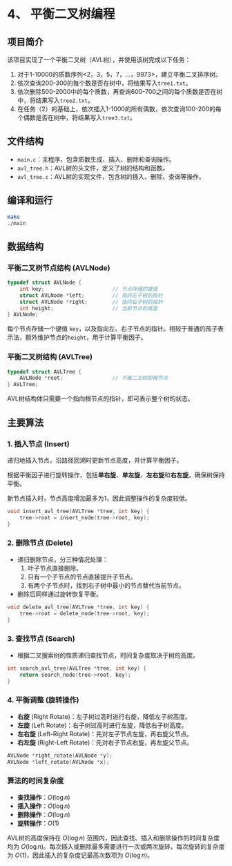 # 4、 平衡二叉树编程

## 项目简介

该项目实现了一个平衡二叉树（AVL树），并使用该树完成以下任务：

1. 对于1-10000的质数序列<2，3，5，7，…，9973>，建立平衡二叉排序树。
2. 依次查询200-300的每个数是否在树中，将结果写入`tree1.txt`。
3. 依次删除500-2000中的每个质数，再查询600-700之间的每个质数是否在树中，将结果写入`tree2.txt`。
4. 在任务（2）的基础上，依次插入1-1000的所有偶数，依次查询100-200的每个偶数是否在树中，将结果写入`tree3.txt`。

## 文件结构

- `main.c`：主程序，包含质数生成、插入、删除和查询操作。
- `avl_tree.h`：AVL树的头文件，定义了树的结构和函数。
- `avl_tree.c`：AVL树的实现文件，包含树的插入、删除、查询等操作。

## 编译和运行

```bash
make
./main
```

## 数据结构

### 平衡二叉树节点结构 (AVLNode)

```c
typedef struct AVLNode {
    int key;                      // 节点存储的键值
    struct AVLNode *left;         // 指向左子树的指针
    struct AVLNode *right;        // 指向右子树的指针
    int height;                   // 当前节点的高度
} AVLNode;
```

每个节点存储一个键值 `key`，以及指向左、右子节点的指针。相较于普通的孩子表示法，额外维护节点的`height`，用于计算平衡因子。

### 平衡二叉树结构 (AVLTree)

```c
typedef struct AVLTree {
    AVLNode *root;                // 平衡二叉树的根节点
} AVLTree;
```

AVL树结构体只需要一个指向根节点的指针，即可表示整个树的状态。

## 主要算法

### 1. 插入节点 (Insert)

递归地插入节点，沿路径回溯时更新节点高度，并计算平衡因子。

根据平衡因子进行旋转操作，包括**单右旋**、**单左旋**、**左右旋**和**右左旋**，确保树保持平衡。

新节点插入时，节点高度增加最多为1，因此调整操作的复杂度较低。

```c
void insert_avl_tree(AVLTree *tree, int key) {
    tree->root = insert_node(tree->root, key);
}
```

### 2. 删除节点 (Delete)

- 递归删除节点，分三种情况处理：
  1. 叶子节点直接删除。
  2. 只有一个子节点的节点直接提升子节点。
  3. 有两个子节点时，找到右子树中最小的节点替代当前节点。
- 删除后同样通过旋转恢复平衡。

```c
void delete_avl_tree(AVLTree *tree, int key) {
    tree->root = delete_node(tree->root, key);
}
```

### 3. 查找节点 (Search)

- 根据二叉搜索树的性质递归查找节点，时间复杂度取决于树的高度。

```c
int search_avl_tree(AVLTree *tree, int key) {
    return search_node(tree->root, key);
}
```

### 4. 平衡调整 (旋转操作)

- **右旋** (Right Rotate)：左子树过高时进行右旋，降低左子树高度。
- **左旋** (Left Rotate)：右子树过高时进行左旋，降低右子树高度。
- **左右旋** (Left-Right Rotate)：先对左子节点左旋，再右旋父节点。
- **右左旋** (Right-Left Rotate)：先对右子节点右旋，再左旋父节点。

```c
AVLNode *right_rotate(AVLNode *y);
AVLNode *left_rotate(AVLNode *x);
```

### 算法的时间复杂度

- **查找操作**：$O(\log n)$
- **插入操作**：$O(\log n)$
- **删除操作**：$O(\log n)$
- **旋转操作**：$O(1)$

AVL树的高度保持在 $O(\log n)$ 范围内，因此查找、插入和删除操作的时间复杂度均为 $O(\log n)$。每次插入或删除最多需要进行一次或两次旋转，每次旋转的复杂度为 $O(1)$，因此插入的复杂度记最高次数项为 $O(\log n)$。